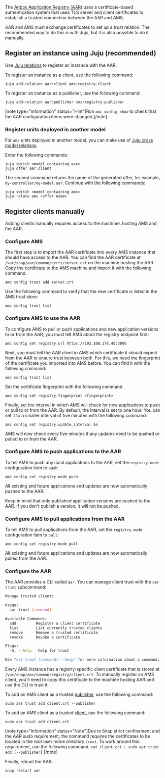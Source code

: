 The [Anbox Application Registry (AAR)](https://discourse.ubuntu.com/t/application-registry/17761) uses a certificate-based authentication system that uses TLS server and client certificates to establish a trusted connection between the AAR and AMS.

AAR and AMS must exchange certificates to set up a trust relation. The recommended way to do this is with Juju, but it is also possible to do it manually.

## Register an instance using Juju (recommended)

Use [Juju relations](https://jaas.ai/docs/relations) to register an instance with the AAR.

To register an instance as a client, use the following command:

    juju add-relation aar:client ams:registry-client

To register an instance as a publisher, use the following command:

    juju add-relation aar:publisher ams:registry-publisher

[note type="information" status="Hint"]Run `amc config show` to check that the AAR configuration items were changed.[/note]

### Register units deployed in another model

For `ams` units deployed in another model, you can make use of [Juju cross model relations](https://juju.is/docs/cross-model-relations).

Enter the following commands:

    juju switch <model containing aar>
    juju offer aar:client

The second command returns the name of the generated offer, for example, `my-controller/my-model.aar`. Continue with the following commands:

    juju switch <model containing ams>
    juju relate ams <offer name>

## Register clients manually

Adding clients manually requires access to the machines hosting AMS and the AAR.

### Configure AMS

The first step is to import the AAR certificate into every AMS instance that should have access to the AAR. You can find the AAR certificate at `/var/snap/aar/common/certs/server.crt` on the machine hosting the AAR. Copy the certificate to the AMS machine and import it with the following command:

    amc config trust add server.crt

Use the following command to verify that the new certificate is listed in the AMS trust store:

    amc config trust list

### Configure AMS to use the AAR

To configure AMS to pull or push applications and new application versions to or from the AAR, you must tell AMS about the registry endpoint first:

    amc config set registry.url https://192.168.178.45:3000

Next, you must tell the AAR client in AMS which certificate it should expect from the AAR to ensure trust between both. For this, we need the fingerprint of the certificate you imported into AMS before. You can find it with the following command:

    amc config trust list

Set the certificate fingerprint with the following command:

    amc config set registry.fingerprint <fingerprint>

Finally, set the interval in which AMS will check for new applications to push or pull to or from the AAR. By default, the interval is set to one hour. You can set it to a smaller interval of five minutes with the following command:

    amc config set registry.update_interval 5m

AMS will now check every five minutes if any updates need to be pushed or pulled to or from the AAR.

### Configure AMS to push applications to the AAR

To tell AMS to push any local applications to the AAR, set the `registry.mode` configuration item to `push`:

    amc config set registry.mode push

All existing and future applications and updates are now automatically pushed to the AAR.

Keep in mind that only published application versions are pushed to the AAR. If you don't publish a version, it will not be pushed.

### Configure AMS to pull applications from the AAR

To tell AMS to pull applications from the AAR, set the `registry.mode` configuration item to `pull`:

    amc config set registry.mode pull

All existing and future applications and updates are now automatically pulled from the AAR.

### Configure the AAR

The AAR provides a CLI called `aar`. You can manage client trust with the `aar trust` subcommand:

```bash
Manage trusted clients

Usage:
  aar trust [command]

Available Commands:
  add         Register a client certificate
  list        List currently trusted clients
  remove      Remove a trusted certificate
  revoke      Revoke a certificate

Flags:
  -h, --help   help for trust

Use "aar trust [command] --help" for more information about a command.
```

Every AMS instance has a registry-specific client certificate that is stored at `/var/snap/ams/common/registry/client.crt`. To manually register an AMS client, you'll need to copy this certificate to the machine hosting AAR and use the CLI to trust it.

To add an AMS client as a trusted [publisher](https://discourse.ubuntu.com/t/application-registry/17761#aar-roles), use the following command:

    sudo aar trust add client.crt --publisher

To add an AMS client as a trusted [client](https://discourse.ubuntu.com/t/application-registry/17761#aar-roles), use the following command:

    sudo aar trust add client.crt

[note type="information" status="Note"]Due to Snap strict confinement and the AAR sudo requirement, the command requires the certificates to be located in the root user home directory `/root`. To work around this requirement, use the following command: `cat client.crt | sudo aar trust add [--publisher]` [/note]

Finally, reboot the AAR:

    snap restart aar
